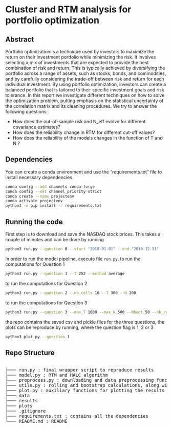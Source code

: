 # Cluster and RTM analysis for portfolio optimization

## Abstract

Portfolio optimization is a technique used by investors to maximize the return on their investment portfolio while
minimizing the risk. It involves selecting a mix of investments that are expected to provide the best combination of
risk and return. This is typically achieved by diversifying the portfolio across a range of assets, such as stocks, bonds,
and commodities, and by carefully considering the trade-off between risk and return for each individual investment.
By using portfolio optimization, investors can create a balanced portfolio that is tailored to their specific investment
goals and risk tolerance. In this report we investigate different techniques on how to solve the optimization problem,
putting emphasis on the statistical uncertainty of the correlation matrix and its cleaning procedures. We try to answer the following questions:

- How does the out-of-sample risk and N_eff evolve for different covariance estimates?
- How does the reliability change in RTM for different cut-off values?
- How does the reliability of the models changes in the function of T and N ?

## Dependencies
You can create a conda environment and use the “requirements.txt” file to install necessary dependencies

```bash
conda config --add channels conda-forge
conda config --set channel_priority strict
conda create --name projectenv
conda activate projectenv
python3 -m pip install -r requirements.txt
```


## Running the code

First step is to download and save the NASDAQ stock prices. This takes a couple of minutes and can be done by running

```bash
python3 run.py --question 0 --start "2010-01-01" --end "2010-12-31"
```

In order to run the model pipeline, execute file `run.py`, to run the computations for Question 1

```bash
python3 run.py --question 1 --T 252 --method average
```

to run the computations for Question 2

```bash
python3 run.py --question 2 --nb_cells 10 --T 300 --N 200
```

to run the computations for Question 3

```bash
python3 run.py --question 3 --max_T 1000 --max_N 500 --Nboot 50 --nb_cells 11
```

the repo contains the saved csv and pickle files for the three questions, the plots can be reproduce by running, where the question flag is 1, 2 or 3

```bash
python3 plot.py --question 1
```

## Repo Structure

<pre>  
├─── run.py : final wrapper script to reproduce results
├─── model.py : RTM and HALC algorithm
├─── preprocess.py : downloading and data preprocessing functions
├─── utils.py : rolling and bootstrap calculations, along with summary statistic calculations
├─── plot.py : auxiliary functions for plotting the results
├─── data
├─── results 
├─── plots 
├─── .gitignore
├─── requirements.txt : contains all the dependencies
└─── README.md : README
</pre>
